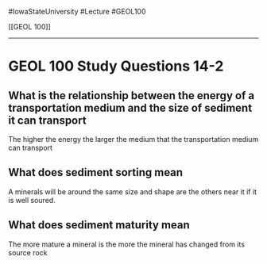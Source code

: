 
#IowaStateUniversity  #Lecture  #GEOL100

[[GEOL 100]]

---


# GEOL 100 Study Questions 14-2

## What is the relationship between the energy of a transportation medium and the size of sediment it can transport

The higher the energy the larger the medium that the  transportation medium can transport 

## What does sediment sorting mean

A minerals will be around the same size and shape are the others near it if it is well soured. 

## What does sediment maturity mean

The more mature a mineral is the more the mineral has changed from its source rock 